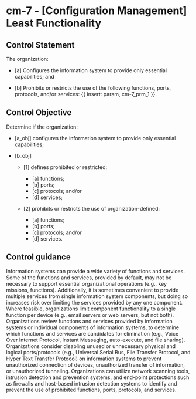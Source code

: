 # cm-7 - \[Configuration Management\] Least Functionality

## Control Statement

The organization:

- \[a\] Configures the information system to provide only essential capabilities; and

- \[b\] Prohibits or restricts the use of the following functions, ports, protocols, and/or services: {{ insert: param, cm-7_prm_1 }}.

## Control Objective

Determine if the organization:

- \[a_obj\] configures the information system to provide only essential capabilities;

- \[b_obj\]

  - \[1\] defines prohibited or restricted:

    - \[a\] functions;
    - \[b\] ports;
    - \[c\] protocols; and/or
    - \[d\] services;

  - \[2\] prohibits or restricts the use of organization-defined:

    - \[a\] functions;
    - \[b\] ports;
    - \[c\] protocols; and/or
    - \[d\] services.

## Control guidance

Information systems can provide a wide variety of functions and services. Some of the functions and services, provided by default, may not be necessary to support essential organizational operations (e.g., key missions, functions). Additionally, it is sometimes convenient to provide multiple services from single information system components, but doing so increases risk over limiting the services provided by any one component. Where feasible, organizations limit component functionality to a single function per device (e.g., email servers or web servers, but not both). Organizations review functions and services provided by information systems or individual components of information systems, to determine which functions and services are candidates for elimination (e.g., Voice Over Internet Protocol, Instant Messaging, auto-execute, and file sharing). Organizations consider disabling unused or unnecessary physical and logical ports/protocols (e.g., Universal Serial Bus, File Transfer Protocol, and Hyper Text Transfer Protocol) on information systems to prevent unauthorized connection of devices, unauthorized transfer of information, or unauthorized tunneling. Organizations can utilize network scanning tools, intrusion detection and prevention systems, and end-point protections such as firewalls and host-based intrusion detection systems to identify and prevent the use of prohibited functions, ports, protocols, and services.
